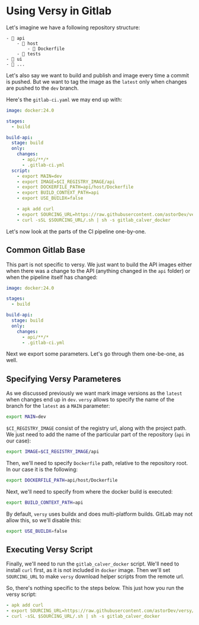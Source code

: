 # Using Versy in Gitlab

Let's imagine we have a following repository structure:

```text
- 📁 api
    - 📁 host
        - 🐳 Dockerfile
    - 📁 tests
- 📁 ui
- 📁 ...
```

Let's also say we want to build and publish and image every time a commit is pushed. But we want to tag the image as the `latest` only when changes are pushed to the `dev` branch.

Here's the `gitlab-ci.yaml` we may end up with:

```yaml
image: docker:24.0

stages:
  - build

build-api:
  stage: build
  only:
    changes:
      - api/**/*
      - .gitlab-ci.yml
  script:
    - export MAIN=dev
    - export IMAGE=$CI_REGISTRY_IMAGE/api
    - export DOCKERFILE_PATH=api/host/Dockerfile
    - export BUILD_CONTEXT_PATH=api
    - export USE_BUILDX=false

    - apk add curl
    - export SOURCING_URL=https://raw.githubusercontent.com/astorDev/versy/gitlab
    - curl -sSL $SOURCING_URL/.sh | sh -s gitlab_calver_docker
```

Let's now look at the parts of the CI pipeline one-by-one.

## Common Gitlab Base

This part is not specific to versy. We just want to build the API images either when there was a change to the API (anything changed in the `api` folder) or when the pipeline itself has changed:

```yaml
image: docker:24.0

stages:
  - build

build-api:
  stage: build
  only:
    changes:
      - api/**/*
      - .gitlab-ci.yml
```

Next we export some parameters. Let's go through them one-be-one, as well.

## Specifying Versy Parameteres

As we discussed previously we want mark image versions as the `latest` when changes end up in `dev`. `versy` allows to specify the name of the branch for the `latest` as a `MAIN` parameter:

```sh
export MAIN=dev
```

`$CI_REGISTRY_IMAGE` consist of the registry url, along with the project path. We just need to add the name of the particular part of the repository (`api` in our case):

```sh
export IMAGE=$CI_REGISTRY_IMAGE/api
```

Then, we'll need to specify `Dockerfile` path, relative to the repository root. In our case it is the following:

```sh
export DOCKERFILE_PATH=api/host/Dockerfile
```

Next, we'll need to specify from where the docker build is executed:

```sh
export BUILD_CONTEXT_PATH=api
```

By default, `versy` uses buildx and does multi-platform builds. GitLab may not allow this, so we'll disable this:

```sh
export USE_BUILDX=false
```

## Executing Versy Script

Finally, we'll need to run the `gitlab_calver_docker` script. We'll need to install `curl` first, as it is not included in `docker` image. Then we'll set `SOURCING_URL` to make `versy` download helper scripts from the remote url.

So, there's nothing specific to the steps below. This just how you run the versy script:

```yaml
- apk add curl
- export SOURCING_URL=https://raw.githubusercontent.com/astorDev/versy/main
- curl -sSL $SOURCING_URL/.sh | sh -s gitlab_calver_docker
```
